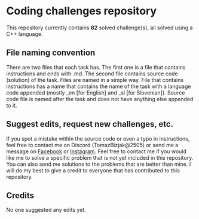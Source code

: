 # Coding challenges repository
This repository currently contains **82** solved challenge(s), all solved using a C++ language.

## File naming convention
There are two files that each task has. The first one is a file that contains instructions and ends with .md. The second file contains source code (solution) of the task. Files are named in a simple way. File that contains instructions has a name that contains the name of the task with a language code appended (mostly _en [for English] and _sl [for Slovenian]). Source code file is named after the task and does not have anything else appended to it.

## Suggest edits, request new challenges, etc.
If you spot a mistake within the source code or even a typo in instructions, feel free to contact me on Discord (TomazBizjak@2505) or send me a message on [Facebook](https://www.facebook.com/tomi.bizjak.5/) or [Instagram](https://www.instagram.com/thebizii). Feel free to contact me if you would like me to solve a specific problem that is not yet included in this repository. You can also send me solutions to the problems that are better than mine.
I will do my best to give a credit to everyone that has contributed to this repository.

## Credits
No one suggested any edits yet.
